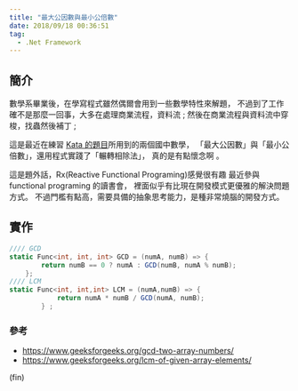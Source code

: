 ```yaml
---
title: "最大公因數與最小公倍數"
date: 2018/09/18 00:36:51
tag:
  - .Net Framework
---
```


## 簡介

數學系畢業後，在學寫程式雖然偶爾會用到一些數學特性來解題，
不過到了工作確不是那麼一回事，大多在處理商業流程，資料流 ;
然後在商業流程與資料流中穿梭，找蟲然後補丁 ;  

這是最近在練習 [Kata 的題目](https://www.hackerrank.com/challenges/between-two-sets/problem)所用到的兩個國中數學，
「最大公因數」與「最小公倍數」，還用程式實踐了「輾轉相除法」，
真的是有點懷念啊 。

這是題外話，Rx(Reactive Functional Programing)感覺很有趣
最近參與 functional programing 的讀書會，
裡面似乎有比現在開發模式更優雅的解決問題方式。
不過門檻有點高，需要具備的抽象思考能力，是種非常燒腦的開發方式。

## 實作

```csharp
//// GCD
static Func<int, int, int> GCD = (numA, numB) => {
        return numB == 0 ? numA : GCD(numB, numA % numB);
    };
//// LCM
static Func<int, int,int> LCM = (numA,numB) => {
            return numA * numB / GCD(numA, numB);
        } ;
```

### 參考

- <https://www.geeksforgeeks.org/gcd-two-array-numbers/>
- <https://www.geeksforgeeks.org/lcm-of-given-array-elements/>

(fin)
